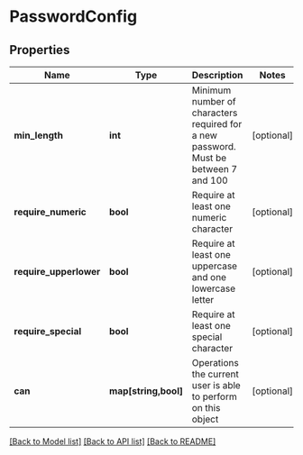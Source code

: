 # PasswordConfig

## Properties
Name | Type | Description | Notes
------------ | ------------- | ------------- | -------------
**min_length** | **int** | Minimum number of characters required for a new password.  Must be between 7 and 100 | [optional] 
**require_numeric** | **bool** | Require at least one numeric character | [optional] 
**require_upperlower** | **bool** | Require at least one uppercase and one lowercase letter | [optional] 
**require_special** | **bool** | Require at least one special character | [optional] 
**can** | **map[string,bool]** | Operations the current user is able to perform on this object | [optional] 

[[Back to Model list]](../README.md#documentation-for-models) [[Back to API list]](../README.md#documentation-for-api-endpoints) [[Back to README]](../README.md)


